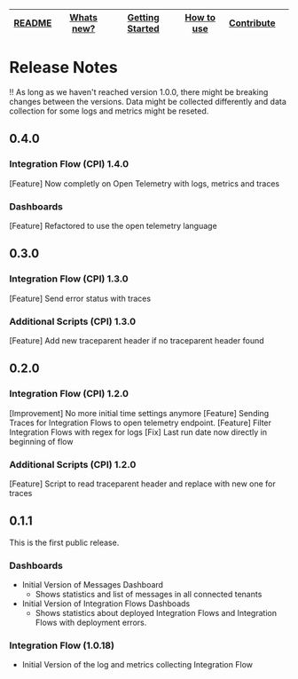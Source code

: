 | [README](README.md) | [Whats new?](whats_new.md) | [Getting Started](getting_started.md) | [How to use](how_to_use.md) | [Contribute](contribute.md) |     |
| ------------------- | -------------------------- | ------------------------------------- | --------------------------- | --------------------------- | --- |

# Release Notes

!! As long as we haven't reached version 1.0.0, there might be breaking changes between the versions. Data might be collected differently and data collection for some logs and metrics might be reseted.

## 0.4.0

### Integration Flow (CPI) 1.4.0

[Feature] Now completly on Open Telemetry with logs, metrics and traces

### Dashboards

[Feature] Refactored to use the open telemetry language

## 0.3.0

### Integration Flow (CPI) 1.3.0

[Feature] Send error status with traces

### Additional Scripts (CPI) 1.3.0

[Feature] Add new traceparent header if no traceparent header found

## 0.2.0

### Integration Flow (CPI) 1.2.0

[Improvement] No more initial time settings anymore
[Feature] Sending Traces for Integration Flows to open telemetry endpoint.
[Feature] Filter Integration Flows with regex for logs
[Fix] Last run date now directly in beginning of flow

### Additional Scripts (CPI) 1.2.0

[Feature] Script to read traceparent header and replace with new one for traces

## 0.1.1

This is the first public release.

### Dashboards

- Initial Version of Messages Dashboard
  - Shows statistics and list of messages in all connected tenants
- Initial Version of Integration Flows Dashboads
  - Shows statistics about deployed Integration Flows and Integration Flows with deployment errors.

### Integration Flow (1.0.18)

- Initial Version of the log and metrics collecting Integration Flow
